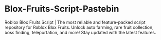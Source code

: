 # Blox-Fruits-Script-Pastebin
Roblox Blox Fruits Script | The most reliable and feature-packed script repository for Roblox Blox Fruits. Unlock auto farming, rare fruit collection, boss finding, teleportation, and more! Stay updated with the latest features.
